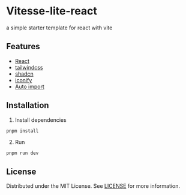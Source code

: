 # Vitesse-lite-react

a simple starter template for react with vite
## Features

- [React](https://reactjs.org/)
- [tailwindcss](https://tailwindcss.com/)
- [shadcn](https://ui.shadcn.com/)
- [iconify](https://iconify.design/)
- [Auto import](https://github.com/antfu/unplugin-auto-import)

## Installation

1. Install dependencies

```sh
pnpm install
```

2. Run

```
pnpm run dev
```

## License
Distributed under the MIT License. See [LICENSE](./LICENSE) for more information.
